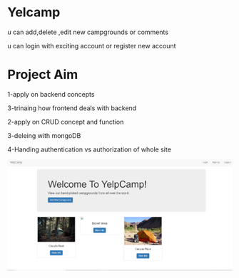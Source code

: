 # Yelcamp

u can add,delete ,edit new campgrounds or comments

u can login with exciting account or register new account


# Project Aim

1-apply on backend concepts

3-trinaing how frontend deals with backend

2-apply on CRUD concept and function

3-deleing with mongoDB

4-Handing  authentication vs authorization of whole site

![Alt text](./1.png)
